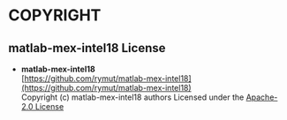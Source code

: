 # COPYRIGHT

## matlab-mex-intel18 License

* __matlab-mex-intel18__   
  [https://github.com/rymut/matlab-mex-intel18](https://github.com/rymut/matlab-mex-intel18)  
  Copyright (c) matlab-mex-intel18 authors Licensed under the [Apache-2.0 License](https://opensource.org/licenses/Apache-2.0)
